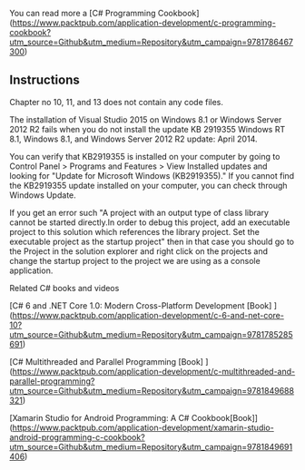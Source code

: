You can read more a [C# Programming Cookbook] (https://www.packtpub.com/application-development/c-programming-cookbook?utm_source=Github&utm_medium=Repository&utm_campaign=9781786467300)



## Instructions

Chapter no 10, 11, and 13 does not contain any code files.

The installation of Visual Studio 2015 on Windows 8.1 or Windows Server 2012 R2 fails when you do not install the update KB 2919355 Windows RT 8.1, Windows 8.1, and Windows Server 2012 R2 update: April 2014. 

You can verify that KB2919355 is installed on your computer by going to Control Panel > Programs and Features > View Installed updates and looking for "Update for Microsoft Windows (KB2919355)."
If you cannot find the KB2919355 update installed on your computer, you can check through Windows Update.

If you get an error such "A project with an output type of class library cannot be started directly.In order to debug this project, add an executable project to this solution which references the library project. Set the executable project as the startup project" then in that case you should go to the Project in the solution explorer and right click on the projects and change the startup project to the project we are using as a console application.

Related C# books and videos

[C# 6 and .NET Core 1.0: Modern Cross-Platform Development [Book] ] (https://www.packtpub.com/application-development/c-6-and-net-core-10?utm_source=Github&utm_medium=Repository&utm_campaign=9781785285691)

[C# Multithreaded and Parallel Programming [Book] ]
(https://www.packtpub.com/application-development/c-multithreaded-and-parallel-programming?utm_source=Github&utm_medium=Repository&utm_campaign=9781849688321)

[Xamarin Studio for Android Programming: A C# Cookbook[Book]] (https://www.packtpub.com/application-development/xamarin-studio-android-programming-c-cookbook?utm_source=Github&utm_medium=Repository&utm_campaign=9781849691406)
